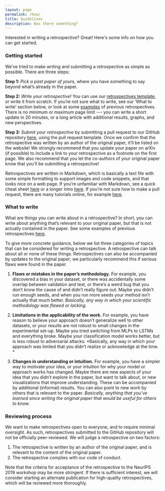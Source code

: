 ```yaml
---
layout: page
permalink: /how/
title: Guidelines
description: Was there something?
---
```


Interested in writing a retrospective? Great! Here's some info on how you can get started.

### Getting started

We’ve tried to make writing and submitting a retrospective as simple as possible. There are three steps:

**Step 1:**  *Pick a past paper of yours*, where you have something to say beyond what’s already in the paper. 

**Step 2:**  *Write your retrospective!* You can use our [retrospectives template](https://github.com/ml-retrospectives/retrospectives/blob/master/_posts/2099-01-01-retro-template.md), or write it from scratch. If you’re not sure what to write, see our ‘What to write’ section below, or look at some [examples](https://ml-retrospectives.github.io/retrospectives/accepted_retrospectives/) of previous retrospectives. There is no minimum or maximum page limit --- you can write a short update in 20 minutes, or a long article with additional results, graphs, and new perspectives. 

**Step 3:**  *Submit your retrospective* by submitting a pull request to our GitHub repository [here](https://github.com/ml-retrospectives/retrospectives), using the pull request template. Once we confirm that the retrospective was written by an author of the original paper, it’ll be listed on the website! We strongly recommend that you update your paper on arXiv (if possible) to include a link to your retrospective as a footnote on the first page. We also recommend that you let the co-authors of your original paper know that you'll be submitting a retrospective!  

Retrospectives are written in Markdown, which is basically a text file with some simple formatting to support  images and code snippets, and that looks nice on a web page. If you’re unfamiliar with Markdown, see a quick cheat sheet [here](https://en.support.wordpress.com/markdown-quick-reference/) or a longer intro [here](https://www.markdownguide.org/getting-started/). If you’re not sure how to make a pull request, there are many tutorials online, for example [here](https://help.github.com/en/articles/creating-a-pull-request). 


### What to write

What are things you can write about in a retrospective? In short, you can write about anything that’s relevant to your original paper, but that is not actually contained in the paper. See some examples of previous retrospectives [here](https://ml-retrospectives.github.io/retrospectives/accepted_retrospectives/). 

To give more concrete guidance, below we list three categories of topics that can be considered for writing a retrospective. A retrospective can talk about all or none of these things. Retrospectives can also be accompanied by updates to the original paper; we particularly recommend this if serious flaws were found in the paper. 

1. **Flaws or mistakes in the paper’s methodology.** 
For example, you discovered a bias in your dataset, or there was accidentally some overlap between validation and test, or there’s a weird bug that you don’t know the cause of and didn’t really figure out. Maybe you didn’t run enough seeds, and when you run more seeds your method isn’t actually that much better. *Basically, any way in which your scientific methodology was flawed or lacking.* 

2. **Limitations in the applicability of the work.**
For example, you have reason to believe your approach doesn’t generalize well to other datasets, or your results are not robust to small changes in the experimental set-up. Maybe you tried switching from MLPs to LSTMs and everything broke. Maybe your classification model works better, but is less robust to adversarial attacks. *Basically, any way in which your approach was limited that you didn’t realize or acknowledge at the time. *

3. **Changes in understanding or intuition.** 
For example, you have a simpler way to motivate your idea, or your intuition for why your model or approach works has changed. Maybe there are new aspects of your idea that you didn’t explore in the paper, but want to talk about, or new visualizations that improve understanding. These can be accompanied by additional (informal) results. You can also point to new work by others that is relevant to the paper. *Basically, anything that you’ve learned since writing the original paper that would be useful for others to know.*


### Reviewing process

We want to make retrospectives open to everyone, and to require minimal oversight. As such, retrospectives submitted to the GitHub repository will not be officially peer-reviewed. We will judge a retrospective on two factors:

1. The retrospective is written by an author of the original paper, and is relevant to the content of the original paper.
2. The retrospective complies with our code of conduct.

Note that the criteria for acceptance of the retrospective to the NeurIPS 2019 workshop may be more stringent. If there is sufficient interest, we will consider starting an alternate publication for high-quality retrospectives, which will be reviewed more thoroughly. 
